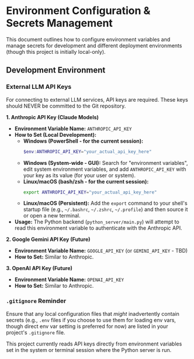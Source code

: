 # Environment Configuration & Secrets Management

This document outlines how to configure environment variables and manage secrets for development and different deployment environments (though this project is initially local-only).

## Development Environment

### External LLM API Keys

For connecting to external LLM services, API keys are required. These keys should NEVER be committed to the Git repository.

**1. Anthropic API Key (Claude Models)**

*   **Environment Variable Name:** `ANTHROPIC_API_KEY`
*   **How to Set (Local Development):**
    *   **Windows (PowerShell - for the current session):**
        ```powershell
        $env:ANTHROPIC_API_KEY="your_actual_api_key_here"
        ```
    *   **Windows (System-wide - GUI):** Search for "environment variables", edit system environment variables, and add `ANTHROPIC_API_KEY` with your key as its value (for your user or system).
    *   **Linux/macOS (bash/zsh - for the current session):**
        ```bash
        export ANTHROPIC_API_KEY="your_actual_api_key_here"
        ```
    *   **Linux/macOS (Persistent):** Add the `export` command to your shell's startup file (e.g., `~/.bashrc`, `~/.zshrc`, `~/.profile`) and then source it or open a new terminal.
*   **Usage:** The Python backend (`python_server/main.py`) will attempt to read this environment variable to authenticate with the Anthropic API.

**2. Google Gemini API Key (Future)**

*   **Environment Variable Name:** `GOOGLE_API_KEY` (or `GEMINI_API_KEY` - TBD)
*   **How to Set:** Similar to Anthropic.

**3. OpenAI API Key (Future)**

*   **Environment Variable Name:** `OPENAI_API_KEY`
*   **How to Set:** Similar to Anthropic.

### `.gitignore` Reminder

Ensure that any local configuration files that *might* inadvertently contain secrets (e.g., `.env` files if you choose to use them for loading env vars, though direct env var setting is preferred for now) are listed in your project's `.gitignore` file.

This project currently reads API keys directly from environment variables set in the system or terminal session where the Python server is run. 